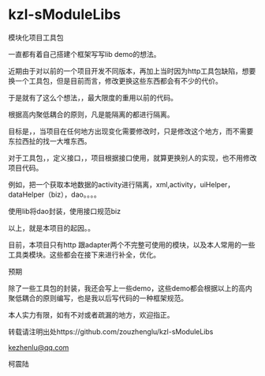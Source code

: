 kzl-sModuleLibs
===============

模块化项目工具包


一直都有着自己搭建个框架写写lib demo的想法。

近期由于对以前的一个项目开发不同版本，再加上当时因为http工具包缺陷，想要换一个工具包，但是目前而言，修改更换这些东西都会有不少的代价。

于是就有了这么个想法，，最大限度的重用以前的代码。


根据高内聚低耦合的原则，凡是能隔离的都进行隔离。

目标是，，当项目在任何地方出现变化需要修改时，只是修改这个地方，而不需要东拉西扯的找一大堆东西。


对于工具包，，定义接口，，项目根据接口使用，就算更换别人的实现，也不用修改项目代码。

例如，把一个获取本地数据的activity进行隔离，xml,activity，uiHelper，dataHelper（biz），dao。。。。

使用lib将dao封装，使用接口规范biz


以上，就是本项目的起因。。


目前，本项目只有http 跟adapter两个不完整可使用的模块，以及本人常用的一些工具类模块。这些都会在接下来进行补全，优化。

预期

除了一些工具包的封装，我还会写上一些demo，这些demo都会根据以上的高内聚低耦合的原则编写，也是我以后写代码的一种框架规范。

本人实力有限，如有不对或者疏漏的地方，欢迎指正。

转载请注明出处https://github.com/zouzhenglu/kzl-sModuleLibs

<a href="kezhenlu@qq.com">kezhenlu@qq.com</a>

柯震陆






